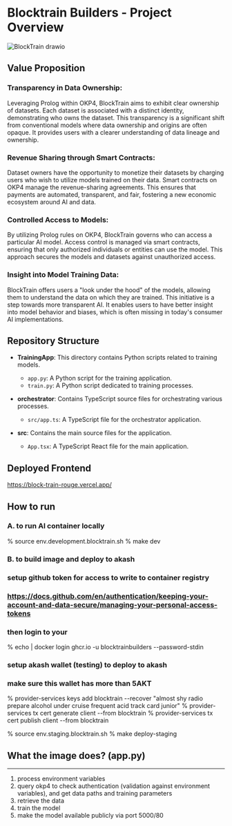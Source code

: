 # Blocktrain Builders - Project Overview
![BlockTrain drawio](https://github.com/BlockTrainBuilders/BlockTrain/assets/80094928/8dd9ac37-cd08-4cb4-b83e-c316e3e5c8e3)

## Value Proposition

### Transparency in Data Ownership:
Leveraging Prolog within OKP4, BlockTrain aims to exhibit clear ownership of datasets. Each dataset is associated with a distinct identity, demonstrating who owns the dataset. This transparency is a significant shift from conventional models where data ownership and origins are often opaque. It provides users with a clearer understanding of data lineage and ownership.

### Revenue Sharing through Smart Contracts:
Dataset owners have the opportunity to monetize their datasets by charging users who wish to utilize models trained on their data. Smart contracts on OKP4 manage the revenue-sharing agreements. This ensures that payments are automated, transparent, and fair, fostering a new economic ecosystem around AI and data.

### Controlled Access to Models:
By utilizing Prolog rules on OKP4, BlockTrain governs who can access a particular AI model. Access control is managed via smart contracts, ensuring that only authorized individuals or entities can use the model. This approach secures the models and datasets against unauthorized access.

### Insight into Model Training Data:
BlockTrain offers users a "look under the hood" of the models, allowing them to understand the data on which they are trained. This initiative is a step towards more transparent AI. It enables users to have better insight into model behavior and biases, which is often missing in today's consumer AI implementations.

## Repository Structure

- **TrainingApp**: This directory contains Python scripts related to training models.
  - `app.py`: A Python script for the training application.
  - `train.py`: A Python script dedicated to training processes.
  
- **orchestrator**: Contains TypeScript source files for orchestrating various processes.
  - `src/app.ts`: A TypeScript file for the orchestrator application.
  
- **src**: Contains the main source files for the application.
  - `App.tsx`: A TypeScript React file for the main application.

## Deployed Frontend

https://block-train-rouge.vercel.app/ 

## How to run

### A. to run AI container locally

% source env.development.blocktrain.sh
% make dev

### B. to build image and deploy to akash

### setup github token for access to write to container registry

### https://docs.github.com/en/authentication/keeping-your-account-and-data-secure/managing-your-personal-access-tokens

### then login to your

% echo <TOKEN> | docker login ghcr.io -u blocktrainbuilders --password-stdin

### setup akash wallet (testing) to deploy to akash

### make sure this wallet has more than 5AKT

% provider-services keys add blocktrain --recover
"almost shy radio prepare alcohol under cruise frequent acid track card junior"
% provider-services tx cert generate client --from blocktrain
% provider-services tx cert publish client --from blocktrain

% source env.staging.blocktrain.sh
% make deploy-staging

## What the image does? (app.py)

---

1. process environment variables
2. query okp4 to check authentication (validation against environment variables), and get data paths and training parameters
3. retrieve the data
4. train the model
5. make the model available publicly via port 5000/80
